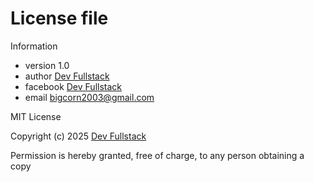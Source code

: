 # License file

Information

- version 1.0
- author [Dev Fullstack](https://github.com/dev15K)
- facebook [Dev Fullstack](https://www.facebook.com/15K.developer.fullsstack)
- email [bigcorn2003@gmail.com](mailto:bigcorn2003@gmail.com)

MIT License

Copyright (c) 2025 [Dev Fullstack](https://github.com/dev15K)

Permission is hereby granted, free of charge, to any person obtaining a copy
